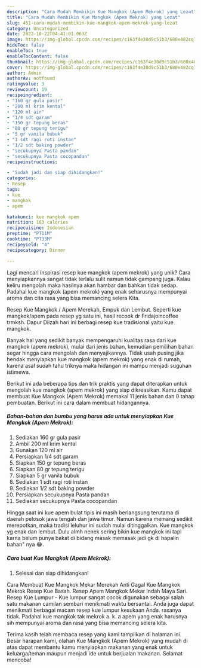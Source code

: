 ```yaml
---
description: "Cara Mudah Membikin Kue Mangkok (Apem Mekrok) yang Lezat"
title: "Cara Mudah Membikin Kue Mangkok (Apem Mekrok) yang Lezat"
slug: 451-cara-mudah-membikin-kue-mangkok-apem-mekrok-yang-lezat
category: Uncategorized
date: 2022-10-22T04:41:01.063Z
image: https://img-global.cpcdn.com/recipes/c163f4e30d9c51b3/680x482cq70/kue-mangkok-apem-mekrok-foto-resep-utama.jpg
hideToc: false
enableToc: true
enableTocContent: false
thumbnail: https://img-global.cpcdn.com/recipes/c163f4e30d9c51b3/680x482cq70/kue-mangkok-apem-mekrok-foto-resep-utama.jpg
cover: https://img-global.cpcdn.com/recipes/c163f4e30d9c51b3/680x482cq70/kue-mangkok-apem-mekrok-foto-resep-utama.jpg
author: Admin
authorAv: notfound
ratingvalue: 3
reviewcount: 19
recipeingredient:
- "160 gr gula pasir"
- "200 ml krim kental"
- "120 ml air"
- "1/4 sdt garam"
- "150 gr tepung beras"
- "80 gr tepung terigu"
- "5 gr vanila bubuk"
- "1 sdt ragi roti instan"
- "1/2 sdt baking powder"
- "secukupnya Pasta pandan"
- "secukupnya Pasta cocopandan"
recipeinstructions:

- "Sudah jadi dan siap dihidangkan!"
categories:
- Resep
tags:
- kue
- mangkok
- apem

katakunci: kue mangkok apem 
nutrition: 163 calories
recipecuisine: Indonesian
preptime: "PT11M"
cooktime: "PT33M"
recipeyield: "4"
recipecategory: Dinner

---
```





Lagi mencari inspirasi resep kue mangkok (apem mekrok) yang unik? Cara menyiapkannya sangat tidak terlalu sulit namun tidak gampang juga. Kalau keliru mengolah maka hasilnya akan hambar dan bahkan tidak sedap. Padahal kue mangkok (apem mekrok) yang enak seharusnya mempunyai aroma dan cita rasa yang bisa memancing selera Kita.





Resep Kue Mangkok / Apem Merekah, Empuk dan Lembut. Seperti kue mangkok/apem pada resep yg satu ini, hasil recook dr Fridajoincoffee trmksh. Dapur Diizah hari ini berbagi resep kue tradisional yaitu kue mangkok.

Banyak hal yang sedikit banyak mempengaruhi kualitas rasa dari kue mangkok (apem mekrok), mulai dari jenis bahan, kemudian pemilihan bahan segar hingga cara mengolah dan menyajikannya. Tidak usah pusing jika hendak menyiapkan kue mangkok (apem mekrok) yang enak di rumah, karena asal sudah tahu triknya maka hidangan ini mampu menjadi suguhan istimewa.






Berikut ini ada beberapa tips dan trik praktis yang dapat diterapkan untuk mengolah kue mangkok (apem mekrok) yang siap dikreasikan. Kamu dapat membuat Kue Mangkok (Apem Mekrok) memakai 11 jenis bahan dan 0 tahap pembuatan. Berikut ini cara dalam membuat hidangannya.

<!--inarticleads1-->

##### Bahan-bahan dan bumbu yang harus ada untuk menyiapkan Kue Mangkok (Apem Mekrok):

1. Sediakan 160 gr gula pasir
1. Ambil 200 ml krim kental
1. Gunakan 120 ml air
1. Persiapkan 1/4 sdt garam
1. Siapkan 150 gr tepung beras
1. Siapkan 80 gr tepung terigu
1. Siapkan 5 gr vanila bubuk
1. Sediakan 1 sdt ragi roti instan
1. Sediakan 1/2 sdt baking powder
1. Persiapkan secukupnya Pasta pandan
1. Sediakan secukupnya Pasta cocopandan


Hingga saat ini kue apem bulat tipis ini masih berlangsung terutama di daerah pelosok jawa tengah dan jawa timur. Namun karena memang sedikit merepotkan, maka tradisi leluhur ini sudah mulai ditinggalkan. Kue mangkok yg enak dan lembut. Dulu almh nenek sering bikin kue mangkok ini tapi karna belum punya bakat di bidang masak memasak jadi gk di hapalin bahan&#34; nya 😂. 

<!--inarticleads2-->

##### Cara buat Kue Mangkok (Apem Mekrok):


1. Selesai dan siap dihidangkan!

Cara Membuat Kue Mangkok Mekar Merekah Anti Gagal Kue Mangkok Mekrok Resep Kue Basah. Resep Apem Mangkok Mekar Indah Maya Sari. Resep Kue Lumpur - Kue lumpur sangat cocok digunakan sebagai salah satu makanan camilan sembari menikmati waktu bersantai. Anda juga dapat menikmati berbagai macam resep kue lumpur kesukaan Anda. rasanya tidak. Padahal kue mangkok tak mekrok a. k. a apem yang enak harusnya sih mempunyai aroma dan rasa yang bisa memancing selera kita. 

Terima kasih telah membaca resep yang kami tampilkan di halaman ini. Besar harapan kami, olahan Kue Mangkok (Apem Mekrok) yang mudah di atas dapat membantu kamu menyiapkan makanan yang enak untuk keluarga/teman maupun menjadi ide untuk berjualan makanan. Selamat mencoba!
